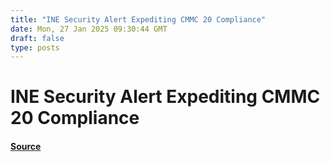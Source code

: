 ```yaml
---
title: "INE Security Alert Expediting CMMC 20 Compliance"
date: Mon, 27 Jan 2025 09:30:44 GMT
draft: false
type: posts
---
```

# INE Security Alert Expediting CMMC 20 Compliance









#### [Source](https://hackernoon.com/ine-security-alert-expediting-cmmc-20-compliance?source=rss)


